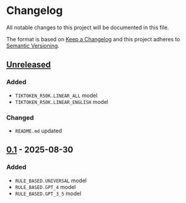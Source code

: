 # Changelog
All notable changes to this project will be documented in this file.

The format is based on [Keep a Changelog](http://keepachangelog.com/en/1.0.0/)
and this project adheres to [Semantic Versioning](http://semver.org/spec/v2.0.0.html).

## [Unreleased]
### Added
- `TIKTOKEN_R50K.LINEAR_ALL` model
- `TIKTOKEN_R50K.LINEAR_ENGLISH` model
### Changed
- `README.md` updated
## [0.1] - 2025-08-30
### Added
- `RULE_BASED.UNIVERSAL` model
- `RULE_BASED.GPT_4` model
- `RULE_BASED.GPT_3_5` model


[Unreleased]: https://github.com/openscilab/tocount/compare/v0.1...dev
[0.1]: https://github.com/openscilab/tocount/compare/8385d46...v0.1